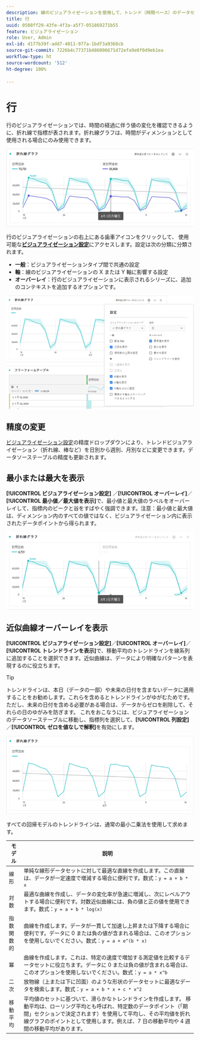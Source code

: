 ```yaml
---
description: 線のビジュアライゼーションを使用して、トレンド（時間ベース）のデータセットを表現します
title: 行
uuid: 0508ff29-43fe-4f3a-a5f7-051869271b55
feature: ビジュアライゼーション
role: User, Admin
exl-id: d177b39f-add7-4011-977a-1bdf3a9368cb
source-git-commit: 7226b4c77371b486006671d72efa9e0f0d9eb1ea
workflow-type: ht
source-wordcount: '512'
ht-degree: 100%

---
```


# 行

行のビジュアライゼーションでは、時間の経過に伴う値の変化を確認できるように、折れ線で指標が表されます。折れ線グラフは、時間がディメンションとして使用される場合にのみ使用できます。

![行のビジュアライゼーション](assets/line-viz.png)

行のビジュアライゼーションの右上にある歯車アイコンをクリックして、 使用可能な&#x200B;[**ビジュアライゼーション設定**](freeform-analysis-visualizations.md)&#x200B;にアクセスします。設定は次の分類に分類されます。

* **一般**：ビジュアライゼーションタイプ間で共通の設定
* **軸**：線のビジュアライゼーションの X または Y 軸に影響する設定
* **オーバーレイ**：行のビジュアライゼーションに表示されるシリーズに、追加のコンテキストを追加するオプションです。

![ビジュアライゼーション設定](assets/viz-settings-modal.png)

## 精度の変更

[ビジュアライゼーション設定](freeform-analysis-visualizations.md)の精度ドロップダウンにより、トレンドビジュアライゼーション（折れ線、棒など）を日別から週別、月別などに変更できます。データソーステーブルの精度も更新されます。

## 最小または最大を表示

**[!UICONTROL ビジュアライゼーション設定]** ／**[!UICONTROL オーバーレイ]**／**[!UICONTROL 最小値／最大値を表示]**&#x200B;で、最小値と最大値のラベルをオーバーレイして、指標内のピークと谷をすばやく強調できます。注意：最小値と最大値は、ディメンション内のすべての値ではなく、ビジュアライゼーション内に表示されたデータポイントから得られます。

![最小値／最大値を表示](assets/min-max-labels.png)

## 近似曲線オーバーレイを表示

**[!UICONTROL ビジュアライゼーション設定]**／**[!UICONTROL オーバーレイ]**／**[!UICONTROL トレンドラインを表示]**&#x200B;で、移動平均のトレンドラインを線系列に追加することを選択できます。近似曲線は、データにより明確なパターンを表現するのに役立ちます。

>[!TIP]
>
>トレンドラインは、本日（データの一部）や未来の日付を含まないデータに適用することをお勧めします。これらを含めるとトレンドラインがゆがむためです。 ただし、未来の日付を含める必要がある場合は、データからゼロを削除して、それらの日のゆがみを防ぎます。 これをおこなうには、ビジュアライゼーションのデータソーステーブルに移動し、指標列を選択して、**[!UICONTROL 列設定]**／**[!UICONTROL ゼロを値なしで解釈]**&#x200B;を有効にします。

![線形近似曲線](assets/show-linear-trendline.png)

すべての回帰モデルのトレンドラインは、通常の最小二乗法を使用して求めます。

| モデル | 説明 |
| --- | --- |
| 線形 | 単純な線形データセットに対して最適な直線を作成します。この直線は、データが一定速度で増減する場合に便利です。数式：`y = a + b * x` |
| 対数 | 最適な曲線を作成し、データの変化率が急速に増減し、次にレベルアウトする場合に便利です。対数近似曲線には、負の値と正の値を使用できます。数式：`y = a + b * log(x)` |
| 指数関数的 | 曲線を作成します。データが一貫して加速し上昇または下降する場合に便利です。データに 0 または負の値が含まれる場合は、このオプションを使用しないでください。数式：`y = a + e^(b * x)` |
| 冪 | 曲線を作成します。これは、特定の速度で増加する測定値を比較するデータセットに役立ちます。データに 0 または負の値が含まれる場合は、このオプションを使用しないでください。数式：`y = a * x^b` |
| 二次 | 放物線（上または下に凹面）のような形状のデータセットに最適なデータを検索します。数式：`y = a + b * x + c * x^2` |
| 移動平均 | 平均値のセットに基づいて、滑らかなトレンドラインを作成します。 移動平均は、ローリング平均とも呼ばれ、特定数のデータポイント（「期間」セクションで決定されます）を使用して平均し、その平均値を折れ線グラフのポイントとして使用します。例えば、7 日の移動平均や 4 週間の移動平均があります。 |
